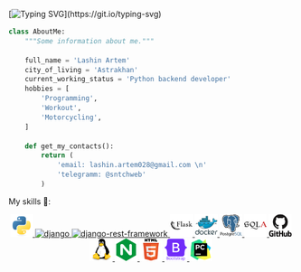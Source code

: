 [![Typing SVG](https://readme-typing-svg.demolab.com?font=Fira+Code&weight=600&size=23&duration=3000&pause=1000&center=true&width=435&lines=Welcome+to+my+GitHub+profile+!)](https://git.io/typing-svg)

```python
class AboutMe:
    """Some information about me."""

    full_name = 'Lashin Artem'
    city_of_living = 'Astrakhan'
    current_working_status = 'Python backend developer'
    hobbies = [
        'Programming',
        'Workout',
        'Motorcycling',
    ]

    def get_my_contacts():
        return (
            'email: lashin.artem028@gmail.com \n'
            'telegramm: @sntchweb'
        )
```

My skills :rocket::
<p align="center">
  <a href="https://www.python.org" target="_blank" rel="noreferrer"> 
    <img src="https://raw.githubusercontent.com/devicons/devicon/master/icons/python/python-original.svg" alt="python" width="40" height="40"/> 
  </a>
  <a href="https://www.djangoproject.com/" target="_blank" rel="noreferrer"> 
    <img src="https://cdn.worldvectorlogo.com/logos/django.svg" alt="django" width="40" height="40"/> 
  </a>
  <a href="https://www.django-rest-framework.org/" target="_blank" rel="noreferrer">
   <img src="https://cdn.iconscout.com/icon/free/png-256/django-2-282855.png" alt="django-rest-framework" width="40" height="40"/> 
  </a>
 <a href="https://flask.palletsprojects.com/" target="_blank" rel="noreferrer">
   <img src="https://github.com/devicons/devicon/blob/master/icons/flask/flask-original-wordmark.svg" alt="django-rest-framework" width="40" height="40"/> 
  </a>
  <a href="https://www.docker.com/" target="_blank" rel="noreferrer"> 
    <img src="https://raw.githubusercontent.com/devicons/devicon/master/icons/docker/docker-original-wordmark.svg" alt="docker" width="40" height="40"/> 
  </a> 
    <a href="https://www.postgresql.org" target="_blank" rel="noreferrer"> 
    <img src="https://raw.githubusercontent.com/devicons/devicon/master/icons/postgresql/postgresql-original-wordmark.svg" alt="postgresql" width="40" height="40"/> 
  </a>
    <a href="https://www.sqlalchemy.org/" target="_blank" rel="noreferrer"> 
    <img src="https://github.com/devicons/devicon/blob/master/icons/sqlalchemy/sqlalchemy-original.svg" alt="postgresql" width="40" height="40"/> 
  </a> 
    </a>
    <a href="https://github.com/" target="_blank" rel="noreferrer"> 
    <img src="https://raw.githubusercontent.com/devicons/devicon/master/icons/github/github-original-wordmark.svg" alt="github" width="40" height="40"/> 
  </a>
  <a href="https://www.linux.org/" target="_blank" rel="noreferrer"> 
    <img src="https://raw.githubusercontent.com/devicons/devicon/master/icons/linux/linux-original.svg" alt="linux" width="40" height="40"/> 
  </a> 
    <a href="https://www.nginx.com" target="_blank" rel="noreferrer"> 
    <img src="https://raw.githubusercontent.com/devicons/devicon/master/icons/nginx/nginx-original.svg" alt="nginx" width="40" height="40"/> 
  </a>
  <a href="https://www.w3.org/html/" target="_blank" rel="noreferrer"> 
    <img src="https://raw.githubusercontent.com/devicons/devicon/master/icons/html5/html5-original-wordmark.svg" alt="html5" width="40" height="40"/> 
  </a>
  <a href="https://getbootstrap.com/" target="_blank" rel="noreferrer"> 
    <img src="https://raw.githubusercontent.com/devicons/devicon/master/icons/bootstrap/bootstrap-plain-wordmark.svg" alt="bootstrap" width="40" height="40"/> 
  </a>
  <a href="https://jetbrains.com/pycharm/" target="_blank" rel="noreferrer"> 
    <img src="https://raw.githubusercontent.com/devicons/devicon/master/icons/pycharm/pycharm-original.svg" alt="pycharm" width="40" height="40"/> 
  </a>
</p>

<!--
**sntchweb/sntchweb** is a ✨ _special_ ✨ repository because its `README.md` (this file) appears on your GitHub profile.

Here are some ideas to get you started:

- 🔭 I’m currently working on ...
- 🌱 I’m currently learning ...
- 👯 I’m looking to collaborate on ...
- 🤔 I’m looking for help with ...
- 💬 Ask me about ...
- 📫 How to reach me: ...
- 😄 Pronouns: ...
- ⚡ Fun fact: ...
-->
